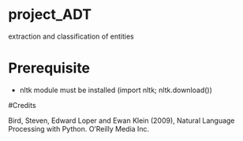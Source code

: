 # project_ADT
extraction and classification of entities

# Prerequisite

- nltk module must be installed (import nltk; nltk.download())


#Credits

Bird, Steven, Edward Loper and Ewan Klein (2009), Natural Language Processing with Python. O’Reilly Media Inc.
